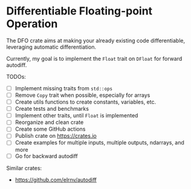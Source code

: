 # Differentiable Floating-point Operation

The DFO crate aims at making your already existing code differentiable, leveraging automatic differentiation.

Currently, my goal is to implement the `Float` trait on `DFloat` for forward autodiff.

TODOs:

- [ ] Implement missing traits from `std::ops`
- [ ] Remove `Copy` trait when possible, especially for arrays
- [ ] Create utils functions to create constants, variables, etc.
- [ ] Create tests and benchmarks
- [ ] Implement other traits, until `Float` is implemented
- [ ] Reorganize and clean crate
- [ ] Create some GitHub actions
- [ ] Publish crate on https://crates.io
- [ ] Create examples for multiple inputs, multiple outputs, ndarrays, and more
- [ ] Go for backward autodiff

Similar crates:

- https://github.com/elrnv/autodiff
